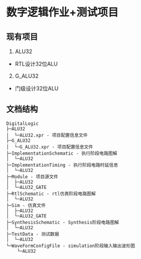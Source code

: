 # 数字逻辑作业+测试项目

## 现有项目

1. ALU32
- RTL设计32位ALU
2. G_ALU32
- 门级设计32位ALU

## 文档结构

```shell
DigitalLogic
├─ALU32
│  └─ALU32.xpr - 项目配置信息文件
├─G_ALU32
│  └─G_ALU32.xpr - 项目配置信息文件
├─ImplementationSchematic - 执行阶段电路图解
│  └─ALU32
├─ImplementationTiming - 执行阶段电路时延信息
│  └─ALU32
├─Module - 项目源文件
│  ├─ALU32
│  └─ALU32_GATE
├─RtlSchematic - rtl仿真阶段电路图解
│  └─ALU32
├─Sim - 仿真文件
│  ├─ALU32
│  └─ALU32_GATE
├─SynthesisSchematic - Synthesis阶段电路图解
│  └─ALU32
├─TestData - 测试数据
│  └─ALU32
└─WaveFormConfigFile - simulation阶段输入输出波形图
    └─ALU32
```